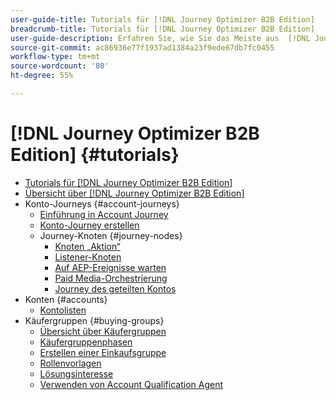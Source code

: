```yaml
---
user-guide-title: Tutorials für [!DNL Journey Optimizer B2B Edition]
breadcrumb-title: Tutorials für [!DNL Journey Optimizer B2B Edition]
user-guide-description: Erfahren Sie, wie Sie das Meiste aus  [!DNL Journey Optimizer B2B Edition]. Organisieren Sie Konto- und Käufergruppen-Journeys mithilfe integrierter generativer KI und branchenführender Automatisierung, um die Nachfrage nach spezifischen Angeboten zu maximieren.
source-git-commit: ac86936e77f1937ad1384a23f9ede67db7fc0455
workflow-type: tm+mt
source-wordcount: '80'
ht-degree: 55%

---
```



# [!DNL Journey Optimizer B2B Edition] {#tutorials}

+ [Tutorials für [!DNL Journey Optimizer B2B Edition]](overview.md)
+ [Übersicht über [!DNL Journey Optimizer B2B Edition]](/help/overview-video.md)
+ Konto-Journeys {#account-journeys}
   + [Einführung in Account Journey](/help/account-journeys/introducing-account-journeys.md)
   + [Konto-Journey erstellen](/help/account-journeys/create-an-account-journey.md)
   + Journey-Knoten {#journey-nodes}
      + [Knoten „Aktion“](/help/account-journeys/journey-nodes/action-node.md)
      + [Listener-Knoten](/help/account-journeys/journey-nodes/listen-node.md)
      + [Auf AEP-Ereignisse warten](/help/account-journeys/journey-nodes/listen-for-aep-events.md)
      + [Paid Media-Orchestrierung](/help/account-journeys/journey-nodes/paid-media-orchestration.md)
      + [Journey des geteilten Kontos](/help/account-journeys/journey-nodes/split-account-journey.md)
+ Konten {#accounts}
   + [Kontolisten](/help/accounts/account-lists.md)
+ Käufergruppen {#buying-groups}
   + [Übersicht über Käufergruppen](/help/buying-groups/buying-groups-overview.md)
   + [Käufergruppenphasen](/help/buying-groups/buying-group-stages.md)
   + [Erstellen einer Einkaufsgruppe](/help/buying-groups/create-a-buying-group.md)
   + [Rollenvorlagen](/help/buying-groups/role-templates.md)
   + [Lösungsinteresse](/help/buying-groups/solution-interest.md)
   + [Verwenden von Account Qualification Agent](/help/buying-groups/account-qualification-agent.md)
